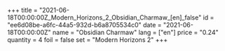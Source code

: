 +++
title = "2021-06-18T00:00:00Z_Modern_Horizons_2_Obsidian_Charmaw_[en]_false"
id = "ee6d08be-a6fc-44a5-932d-b6a8705534c0"
date = "2021-06-18T00:00:00Z"
name = "Obsidian Charmaw"
lang = ["en"]
price = "0.24"
quantity = 4
foil = false
set = "Modern Horizons 2"
+++
